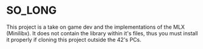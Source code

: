 # SO_LONG

This project is a take on game dev and the implementations of the MLX (Minilibx).
It does not contain the library within it's files, thus you must install it properly if cloning this project outside the 42's PCs.
